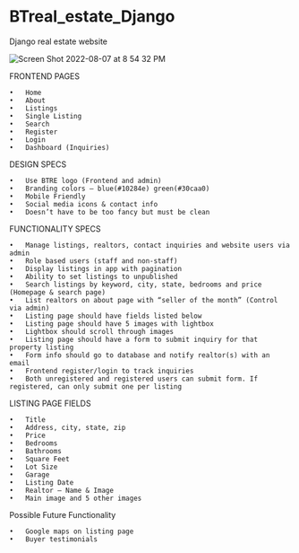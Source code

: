 # BTreal_estate_Django
Django real estate website  

![Screen Shot 2022-08-07 at 8 54 32 PM](https://user-images.githubusercontent.com/98242760/183308364-8b2066e1-7f9e-4f07-a0f9-b7538b742b17.png)

FRONTEND PAGES

	•	Home
	•	About
	•	Listings
	•	Single Listing
	•	Search
	•	Register
	•	Login
	•	Dashboard (Inquiries)

DESIGN SPECS


	•	Use BTRE logo (Frontend and admin)
	•	Branding colors – blue(#10284e) green(#30caa0)
	•	Mobile Friendly
	•	Social media icons & contact info
	•	Doesn’t have to be too fancy but must be clean


FUNCTIONALITY SPECS


	•	Manage listings, realtors, contact inquiries and website users via admin
	•	Role based users (staff and non-staff)
	•	Display listings in app with pagination
	•	Ability to set listings to unpublished
	•	Search listings by keyword, city, state, bedrooms and price (Homepage & search page)
	•	List realtors on about page with “seller of the month” (Control via admin)
	•	Listing page should have fields listed below
	•	Listing page should have 5 images with lightbox
	•	Lightbox should scroll through images
	•	Listing page should have a form to submit inquiry for that property listing
	•	Form info should go to database and notify realtor(s) with an email
	•	Frontend register/login to track inquiries
	•	Both unregistered and registered users can submit form. If registered, can only submit one per listing



LISTING PAGE FIELDS

	•	Title
	•	Address, city, state, zip
	•	Price
	•	Bedrooms
	•	Bathrooms
	•	Square Feet
	•	Lot Size
	•	Garage
	•	Listing Date
	•	Realtor – Name & Image
	•	Main image and 5 other images

Possible Future Functionality


	•	Google maps on listing page
	•	Buyer testimonials

